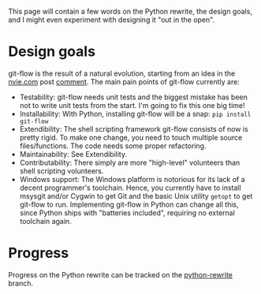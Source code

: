 This page will contain a few words on the Python rewrite, the design goals, and
I might even experiment with designing it "out in the open".

Design goals
============

git-flow is the result of a natural evolution, starting from an idea in the
[nvie.com](http://nvie.com/git-model) post
[comment](http://nvie.com/posts/a-successful-git-branching-model/#comment-72478949).
The main pain points of git-flow currently are:

* Testability: git-flow needs unit tests and the biggest mistake has been not
  to write unit tests from the start.  I'm going to fix this one big time!
* Installability: With Python, installing git-flow will be a snap:
  `pip install git-flow`
* Extendibility: The shell scripting framework git-flow consists of now is
  pretty rigid.  To make one change, you need to touch multiple source
  files/functions.  The code needs some proper refactoring.
* Maintainability: See Extendibility.
* Contributability: There simply are more "high-level" volunteers than shell
  scripting volunteers.
* Windows support: The Windows platform is notorious for its lack of a decent
  programmer's toolchain.  Hence, you currently have to install msysgit and/or
  Cygwin to get Git and the basic Unix utility `getopt` to get git-flow to
  run.  Implementing git-flow in Python can change all this, since Python
  ships with "batteries included", requiring no external toolchain again.

Progress
========

Progress on the Python rewrite can be tracked on the
[python-rewrite](http://github.com/nvie/gitflow/tree/feature/python-rewrite) branch.

